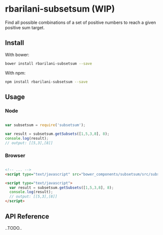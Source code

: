 # rbarilani-subsetsum (WIP)

Find all possible combinations of a set of positive numbers to reach a given positive sum target.

## Install

With bower:

```bash
bower install rbarilani-subsetsum --save

```

With npm:

```bash
npm install rbarilani-subsetsum --save

```

## Usage

### Node

```js

var subsetsum = require('subsetsum');

var result = subsetsum.getSubsets([1,5,3,8], 8);
console.log(result);
// output: [[5,3],[8]]
```

### Browser

```html

<!-- ... -->
<script type="text/javascript" src="bower_components/subsetsum/src/subsetsum.js"></script>

<script type="text/javascript">
  var result = subsetsum.getSubsets([1,5,3,8], 8);
  console.log(result);
  // output: [[5,3],[8]]
</script>

```

## API Reference

..TODO..
